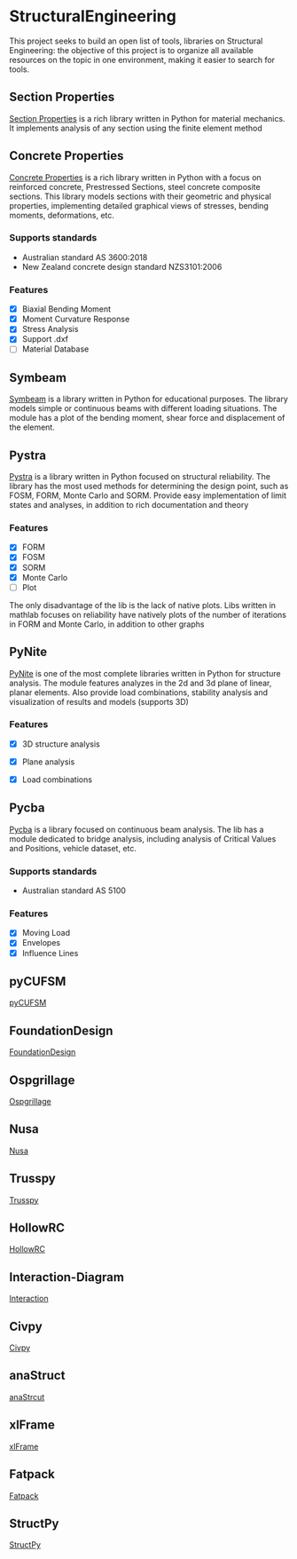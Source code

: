 # StructuralEngineering
This project seeks to build an open list of tools, libraries on Structural Engineering: the objective of this project is to organize all available resources on the topic in one environment, making it easier to search for tools.

## Section Properties

[Section Properties](https://github.com/robbievanleeuwen/section-properties) is a rich library written in Python for material mechanics. It implements analysis of any section using the finite element method

## Concrete Properties

[Concrete Properties](https://github.com/robbievanleeuwen/concrete-properties) is a rich library written in Python with a focus on reinforced concrete, Prestressed Sections, steel concrete composite sections. This library models sections with their geometric and physical properties, implementing detailed graphical views of stresses, bending moments, deformations, etc.

### Supports standards
- Australian standard AS 3600:2018
- New Zealand concrete design standard NZS3101:2006

### Features
- [x] Biaxial Bending Moment
- [x] Moment Curvature Response
- [x] Stress Analysis
- [x] Support .dxf
- [ ] Material Database

## Symbeam

[Symbeam](https://github.com/amcc1996/symbeam) is a library written in Python for educational purposes. The library models simple or continuous beams with different loading situations. The module has a plot of the bending moment, shear force and displacement of the element.

## Pystra

[Pystra](https://github.com/pystra/pystra?tab=readme-ov-file) is a library written in Python focused on structural reliability. The library has the most used methods for determining the design point, such as FOSM, FORM, Monte Carlo and SORM. Provide easy implementation of limit states and analyses, in addition to rich documentation and theory

### Features
- [x] FORM
- [x] FOSM
- [x] SORM
- [x] Monte Carlo
- [ ] Plot

The only disadvantage of the lib is the lack of native plots. Libs written in mathlab focuses on reliability have natively plots of the number of iterations in FORM and Monte Carlo, in addition to other graphs

## PyNite

[PyNite](https://github.com/JWock82/PyNite?tab=readme-ov-file) is one of the most complete libraries written in Python for structure analysis. The module features analyzes in the 2d and 3d plane of linear, planar elements. Also provide load combinations, stability analysis and visualization of results and models (supports 3D)

### Features
- [x] 3D structure analysis
- [x] Plane analysis
- [x] Load combinations


## Pycba

[Pycba](https://github.com/ccaprani/pycba?tab=readme-ov-file) is a library focused on continuous beam analysis. The lib has a module dedicated to bridge analysis, including analysis of Critical Values and Positions, vehicle dataset, etc.

### Supports standards
- Australian standard AS 5100

### Features
- [x] Moving Load
- [x] Envelopes
- [x] Influence Lines

## pyCUFSM

[pyCUFSM](https://github.com/ClearCalcs/pyCUFSM?tab=readme-ov-file)

## FoundationDesign

[FoundationDesign](https://github.com/kunle009/FoundationDesign)

## Ospgrillage 

[Ospgrillage](https://monashsmartstructures.github.io/ospgrillage/index.html)

## Nusa

[Nusa](https://github.com/JorgeDeLosSantos/nusa)

## Trusspy

[Trusspy](https://github.com/adtzlr/trusspy)

## HollowRC

[HollowRC](https://github.com/Kleissl/HollowRC)

## Interaction-Diagram

[Interaction](https://github.com/onurkoc/interaction-diagram)

## Civpy

[Civpy](https://civpy.readthedocs.io/en/latest/)

## anaStruct

[anaStrcut](https://github.com/ritchie46/anaStruct)


## xlFrame

[xlFrame](https://github.com/LcnGnd/xlFrame)

## Fatpack

[Fatpack](https://github.com/Gunnstein/fatpack)

## StructPy

[StructPy](https://github.com/BrianChevalier/StructPy?tab=readme-ov-file)
